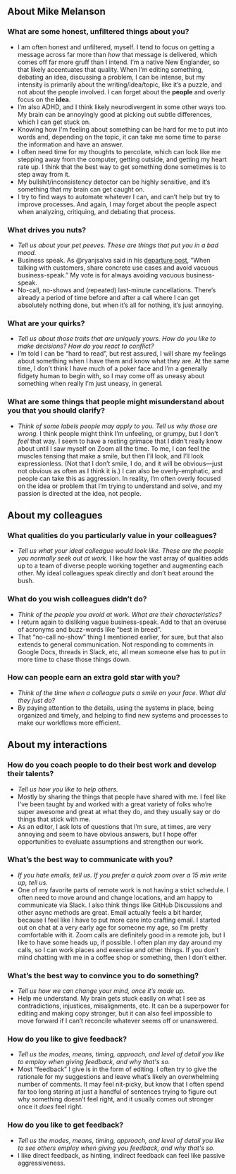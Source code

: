 ## About Mike Melanson

### What are some honest, unfiltered things about you?
* I am often honest and unfiltered, myself. I tend to focus on getting a message across far more than *how*  that message is delivered, which comes off far more gruff than I intend. I’m a native New Englander, so that likely accentuates that quality. When I’m editing something, debating an idea, discussing a problem, I can be intense, but my intensity is primarily about the writing/idea/topic, like it’s a puzzle, and not about the people involved. I can forget about the **people** and overly focus on the **idea**. 
* I’m also ADHD, and I think likely neurodivergent in some other ways too. My brain can be annoyingly good at picking out subtle differences, which I can get stuck on.
* Knowing how I'm feeling about something can be hard for me to put into words and, depending on the topic, it can take me some time to parse the information and have an answer. 
* I often need time for my thoughts to percolate, which can look like me stepping away from the computer, getting outside, and getting my heart rate up. I think that the best way to get something done sometimes is to step away from it.
* My bullshit/inconsistency detector can be highly sensitive, and it’s something that my brain can get caught on.
* I try to find ways to automate whatever I can, and can’t help but try to improve processes. And again, I may forget about the people aspect when analyzing, critiquing, and debating that process. 
 	 
### What drives you nuts?
* *Tell us about your pet peeves. These are things that put you in a bad mood.*
* Business speak. As @ryanjsalva said in his [departure post](https://github.com/github/product/discussions/1555), “When talking with customers, share concrete use cases and avoid vacuous business-speak.” My vote is for always avoiding vacuous business-speak.
* No-call, no-shows and (repeated) last-minute cancellations. There’s already a period of time before and after a call where I can get absolutely nothing done, but when it’s all for nothing, it’s just annoying. 

### What are your quirks?
* *Tell us about those traits that are uniquely yours. How do you like to make decisions? How do you react to conflict?*
* I’m told I can be “hard to read”, but rest assured, I will share my feelings about something when I have them and know what they are. At the same time, I don’t think I have much of a poker face and I’m a generally fidgety human to begin with, so I may come off as uneasy about something when really I’m just uneasy, in general. 

### What are some things that people might misunderstand about you that you should clarify?
* *Think of some labels people may apply to you. Tell us why those are wrong.*
I think people might think I’m unfeeling, or grumpy, but I don’t *feel* that way. I seem to have a resting grimace that I didn’t really know about until I saw myself on Zoom all the time. To me, I can feel the muscles tensing that make a smile, but then I’ll look, and I’ll look expressionless. (Not that I don’t smile, I do, and it will be obvious—just not obvious as often as I think it is.) I can also be overly-emphatic, and people can take this as aggression. In reality, I’m often overly focused on the idea or problem that I’m trying to understand and solve, and my passion is directed at the idea, not people. 

## About my colleagues

### What qualities do you particularly value in your colleagues?
* *Tell us what your ideal colleague would look like. These are the people you normally seek out at work.* 
I like how the vast array of qualities adds up to a team of diverse people working together and augmenting each other. My ideal colleagues speak directly and don’t beat around the bush. 

### What do you wish colleagues didn’t do?
* *Think of the people you avoid at work. What are their characteristics?*
* I return again to disliking vague business-speak. Add to that an overuse of acronyms and buzz-words like “best in breed”. 
* That “no-call no-show” thing I mentioned earlier, for sure, but that also extends to general communication. Not responding to comments in Google Docs, threads in Slack, etc, all mean someone else has to put in more time to chase those things down.
	
### How can people earn an extra gold star with you?
* *Think of the time when a colleague puts a smile on your face. What did they just do?*
* By paying attention to the details, using the systems in place, being organized and timely, and helping to find new systems and processes to make our workflows more efficient. 

## About my interactions

### How do you coach people to do their best work and develop their talents?
* *Tell us how you like to help others.*
* Mostly by sharing the things that people have shared with me. I feel like I’ve been taught by and worked with a great variety of folks who’re super awesome and great at what they do, and they usually say or do things that stick with me. 
* As an editor, I ask lots of questions that I’m sure, at times, are very annoying and seem to have obvious answers, but I hope offer opportunities to evaluate assumptions and strengthen our work.

### What’s the best way to communicate with you?
* *If you hate emails, tell us. If you prefer a quick zoom over a 15 min write up, tell us.*
* One of my favorite parts of remote work is not having a strict schedule. I often need to move around and change locations, and am happy to communicate via Slack. I also think things like GitHub Discussions and other async methods are great. Email actually feels a bit harder, because I feel like I have to put more care into crafting email. I started out on chat at a very early age for someone my age, so I’m pretty comfortable with it. Zoom calls are definitely good in a remote job, but I like to have some heads up, if possible. I often plan my day around my calls, so I can work places and exercise and other things. If you don’t mind chatting with me in a coffee shop or something, then I don’t either.
	
### What’s the best way to convince you to do something?
* *Tell us how we can change your mind, once it’s made up.*
* Help me understand. My brain gets stuck easily on what I see as contradictions, injustices, misalignments, etc. It can be a superpower for editing and making copy stronger, but it can also feel impossible to move forward if I can’t reconcile whatever seems off or unanswered.

### How do you like to give feedback?
* *Tell us the modes, means, timing, approach, and level of detail you like to employ when giving feedback, and why that's so.*
* Most “feedback” I give is in the form of editing. I often try to give the rationale for my suggestions and leave what’s likely an overwhelming number of comments. It may feel nit-picky, but know that I often spend far too long staring at just a handful of sentences trying to figure out why something doesn’t feel right, and it usually comes out stronger once it *does* feel right. 

### How do you like to get feedback?
* *Tell us the modes, means, timing, approach, and level of detail you like to see others employ when giving you feedback, and why that's so.*
* I like direct feedback, as hinting, indirect feedback can feel like passive aggressiveness. 

